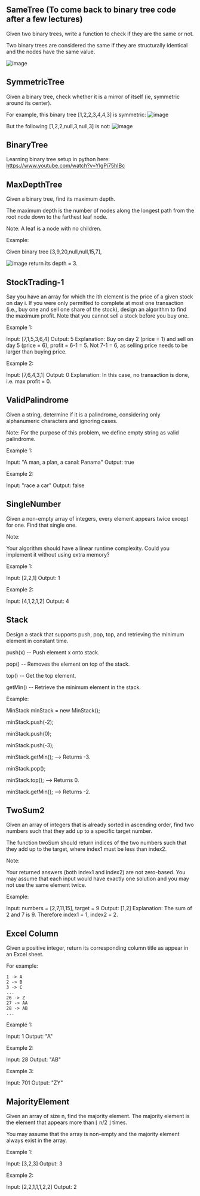 ## SameTree (To come back to binary tree code after a few lectures)
Given two binary trees, write a function to check if they are the same or not.

Two binary trees are considered the same if they are structurally identical and the nodes have the same value. 

![image](https://user-images.githubusercontent.com/36263575/65746396-ac5f1580-e0f6-11e9-822e-43a93ee1675a.png)

## SymmetricTree
Given a binary tree, check whether it is a mirror of itself (ie, symmetric around its center).

For example, this binary tree [1,2,2,3,4,4,3] is symmetric: 
![image](https://user-images.githubusercontent.com/36263575/65746748-85edaa00-e0f7-11e9-89bd-7f4cc7d5d608.png)

But the following [1,2,2,null,3,null,3] is not: 
![image](https://user-images.githubusercontent.com/36263575/65746789-a453a580-e0f7-11e9-8d3a-be75ba2c2edc.png) 

## BinaryTree 
Learning binary tree setup in python here: https://www.youtube.com/watch?v=YlgPi75hIBc

## MaxDepthTree
Given a binary tree, find its maximum depth.

The maximum depth is the number of nodes along the longest path from the root node down to the farthest leaf node.

Note: A leaf is a node with no children.

Example:

Given binary tree [3,9,20,null,null,15,7],

![image](https://user-images.githubusercontent.com/36263575/65813008-fe6f6c00-e1c6-11e9-877d-90c2e02abc7f.png) 
return its depth = 3.

## StockTrading-1
Say you have an array for which the ith element is the price of a given stock on day i. 
If you were only permitted to complete at most one transaction (i.e., buy one and sell one share of the stock), design an algorithm to find the maximum profit. 
Note that you cannot sell a stock before you buy one. 

Example 1:

Input: [7,1,5,3,6,4] 
Output: 5 
Explanation: Buy on day 2 (price = 1) and sell on day 5 (price = 6), profit = 6-1 = 5.
             Not 7-1 = 6, as selling price needs to be larger than buying price. 

Example 2: 

Input: [7,6,4,3,1] 
Output: 0 
Explanation: In this case, no transaction is done, i.e. max profit = 0. 

## ValidPalindrome
Given a string, determine if it is a palindrome, considering only alphanumeric characters and ignoring cases.

Note: For the purpose of this problem, we define empty string as valid palindrome.

Example 1:

Input: "A man, a plan, a canal: Panama"
Output: true

Example 2:

Input: "race a car"
Output: false

## SingleNumber
Given a non-empty array of integers, every element appears twice except for one. Find that single one.

Note:

Your algorithm should have a linear runtime complexity. Could you implement it without using extra memory?

Example 1:

Input: [2,2,1]
Output: 1

Example 2:

Input: [4,1,2,1,2]
Output: 4

## Stack
Design a stack that supports push, pop, top, and retrieving the minimum element in constant time.

push(x) -- Push element x onto stack. 

pop() -- Removes the element on top of the stack. 

top() -- Get the top element. 

getMin() -- Retrieve the minimum element in the stack. 

Example: 

MinStack minStack = new MinStack(); 

minStack.push(-2); 

minStack.push(0); 

minStack.push(-3); 

minStack.getMin();   --> Returns -3. 

minStack.pop(); 

minStack.top();      --> Returns 0. 

minStack.getMin();   --> Returns -2. 

## TwoSum2
Given an array of integers that is already sorted in ascending order, find two numbers such that they add up to a specific target number.

The function twoSum should return indices of the two numbers such that they add up to the target, where index1 must be less than index2.

Note: 

Your returned answers (both index1 and index2) are not zero-based.
You may assume that each input would have exactly one solution and you may not use the same element twice. 

Example: 
 
Input: numbers = [2,7,11,15], target = 9 
Output: [1,2] 
Explanation: The sum of 2 and 7 is 9. Therefore index1 = 1, index2 = 2. 

## Excel Column

Given a positive integer, return its corresponding column title as appear in an Excel sheet.

For example: 

    1 -> A
    2 -> B
    3 -> C
    ...
    26 -> Z
    27 -> AA
    28 -> AB 
    ...
    
Example 1: 

Input: 1
Output: "A" 

Example 2: 

Input: 28
Output: "AB"

Example 3: 

Input: 701
Output: "ZY"

## MajorityElement

Given an array of size n, find the majority element. The majority element is the element that appears more than ⌊ n/2 ⌋ times.

You may assume that the array is non-empty and the majority element always exist in the array.

Example 1: 

Input: [3,2,3]
Output: 3

Example 2: 

Input: [2,2,1,1,1,2,2]
Output: 2
